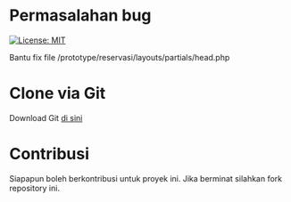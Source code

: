 # Permasalahan bug
[![License: MIT](https://img.shields.io/badge/License-MIT-yellow.svg)](https://opensource.org/licenses/MIT)

Bantu fix file /prototype/reservasi/layouts/partials/head.php

# Clone via Git
Download Git [di sini](https://git-scm.com/downloads)

# Contribusi
Siapapun boleh berkontribusi untuk proyek ini. Jika berminat silahkan fork repository ini.
